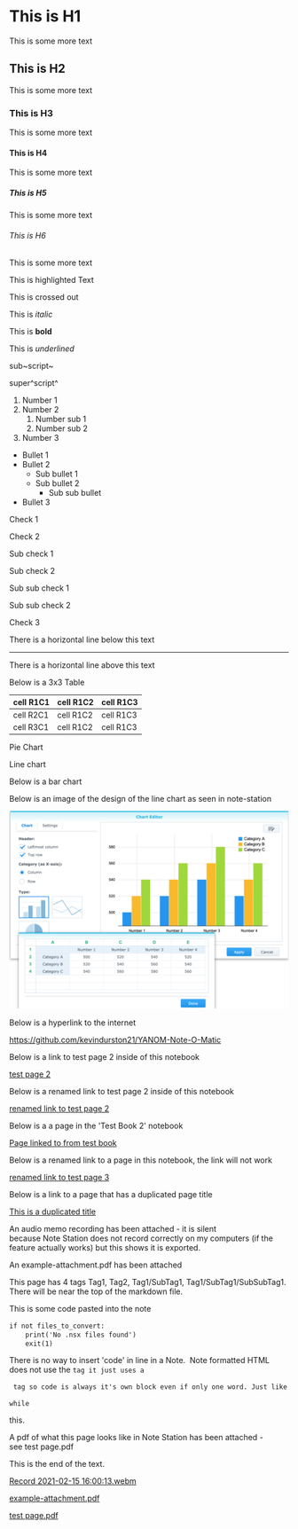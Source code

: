 # This is H1

This is some more text

## This is H2

This is some more text

### This is H3

This is some more text

#### This is H4

This is some more text

##### This is H5

This is some more text

###### This is H6

This is some more text

This is highlighted Text

This is crossed out

This is *italic*

This is **bold**

This is *underlined*

sub~script~

super^script^

1.  Number 1
2.  Number 2
    1.  Number sub 1
    2.  Number sub 2
3.  Number 3

-   Bullet 1
-   Bullet 2
    -   Sub bullet 1
    -   Sub bullet 2
        -   Sub sub bullet 
-   Bullet 3

Check 1

Check 2

Sub check 1

Sub check 2

Sub sub check 1

Sub sub check 2

Check 3

There is a horizontal line below this text

------------------------------------------------------------------------

There is a horizontal line above this text

Below is a 3x3 Table

| **cell R1C1** | **cell R1C2** | **cell R1C3** |
|---------------|---------------|---------------|
| cell R2C1     | cell R1C2     | cell R1C3     |
| cell R3C1     | cell R1C2     | cell R1C3     |

Pie Chart

Line chart

Below is a bar chart

Below is an image of the design of the line chart as seen in note-station

![ns_attach_image_787491613404344687.png](file_e79072f793f22434740e64e93cfe5926.png)

Below is a hyperlink to the internet

<https://github.com/kevindurston21/YANOM-Note-O-Matic>

Below is a link to test page 2 inside of this notebook

[test page 2](test%20page%202.md)

Below is a renamed link to test page 2 inside of this notebook

[renamed link to test page 2](test%20page%202.md)

Below is a a page in the 'Test Book 2' notebook

[Page linked to from test book](../Test%20Book%202/Page%20linked%20to%20from%20test%20book.md)

Below is a renamed link to a page in this notebook, the link will not work

[renamed link to test page 3](test%20page%203.md)

Below is a link to a page that has a duplicated page title

[This is a duplicated title](../Test%20Book%202/This%20is%20a%20duplicated%20title.md)

An audio memo recording has been attached - it is silent because Note Station does not record correctly on my computers (if the feature actually works) but this shows it is exported.

An example-attachment.pdf has been attached

This page has 4 tags Tag1, Tag2, Tag1/SubTag1, Tag1/SubTag1/SubSubTag1. There will be near the top of the markdown file.

This is some code pasted into the note

```
if not files_to_convert:
    print('No .nsx files found')
    exit(1)
```

There is no way to insert 'code' in line in a Note.  Note formatted HTML does not use the ` tag it just uses a `

     tag so code is always it's own block even if only one word. Just like

```
while
```

this.

A pdf of what this page looks like in Note Station has been attached - see test page.pdf

This is the end of the text.

[Record 2021-02-15 16:00:13.webm](file_6c4b828f227a096d3374599cae3f94ec.webm)

[example-attachment.pdf](file_c4ee8b831ad1188509c0f33f0c072af5.pdf)

[test page.pdf](file_27a9aadc878b718331794c8bc50a1b8c.pdf)